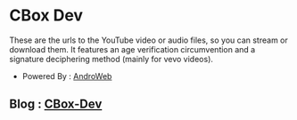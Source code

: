 CBox Dev
=======================================================

These are the urls to the YouTube video or audio files, so you can stream or download them.
It features an age verification circumvention and a signature deciphering method (mainly for vevo videos).

* Powered By : [AndroWeb](https://jitpack.io/#HaarigerHarald/android-youtubeExtractor)

## Blog : [CBox-Dev](https://cbox-dev.github.io)
